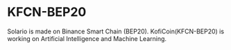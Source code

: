 # KFCN-BEP20
Solario is made on Binance Smart Chain (BEP20). KofiCoin(KFCN-BEP20) is working on Artificial Intelligence and Machine Learning.
